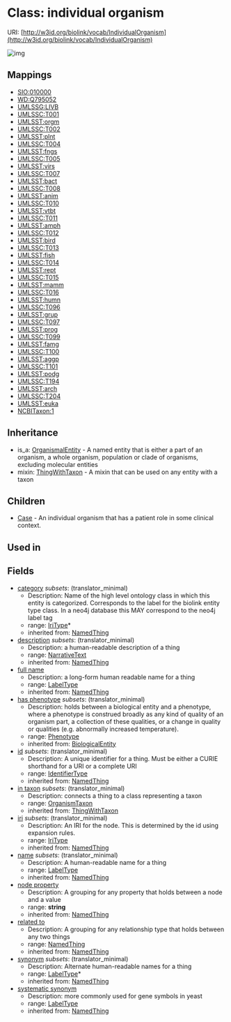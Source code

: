 # Class: individual organism




URI: [http://w3id.org/biolink/vocab/IndividualOrganism](http://w3id.org/biolink/vocab/IndividualOrganism)

![img](http://yuml.me/diagram/nofunky;dir:TB/class/\[IndividualOrganism|id(i):identifier_type%20%3F;name(i):label_type%20%3F;category(i):iri_type%20*;node_property(i):string%20%3F;iri(i):iri_type%20%3F;synonym(i):label_type%20*;full_name(i):label_type%20%3F;description(i):narrative_text%20%3F;systematic_synonym(i):label_type%20%3F;has_phenotype(i):phenotype%20%3F]-%20related%20to(i)%20%3F>\[NamedThing],%20\[IndividualOrganism]-%20in%20taxon(i)%20%3F>\[OrganismTaxon],%20\[IndividualOrganism]uses%20-.->\[ThingWithTaxon],%20\[IndividualOrganism]^-\[Case],%20\[OrganismalEntity]^-\[IndividualOrganism])
## Mappings

 * [SIO:010000](http://semanticscience.org/resource/SIO_010000)
 * [WD:Q795052](http://purl.obolibrary.org/obo/WD_Q795052)
 * [UMLSSG:LIVB](http://purl.obolibrary.org/obo/UMLSSG_LIVB)
 * [UMLSSC:T001](http://purl.obolibrary.org/obo/UMLSSC_T001)
 * [UMLSST:orgm](http://purl.obolibrary.org/obo/UMLSST_orgm)
 * [UMLSSC:T002](http://purl.obolibrary.org/obo/UMLSSC_T002)
 * [UMLSST:plnt](http://purl.obolibrary.org/obo/UMLSST_plnt)
 * [UMLSSC:T004](http://purl.obolibrary.org/obo/UMLSSC_T004)
 * [UMLSST:fngs](http://purl.obolibrary.org/obo/UMLSST_fngs)
 * [UMLSSC:T005](http://purl.obolibrary.org/obo/UMLSSC_T005)
 * [UMLSST:virs](http://purl.obolibrary.org/obo/UMLSST_virs)
 * [UMLSSC:T007](http://purl.obolibrary.org/obo/UMLSSC_T007)
 * [UMLSST:bact](http://purl.obolibrary.org/obo/UMLSST_bact)
 * [UMLSSC:T008](http://purl.obolibrary.org/obo/UMLSSC_T008)
 * [UMLSST:anim](http://purl.obolibrary.org/obo/UMLSST_anim)
 * [UMLSSC:T010](http://purl.obolibrary.org/obo/UMLSSC_T010)
 * [UMLSST:vtbt](http://purl.obolibrary.org/obo/UMLSST_vtbt)
 * [UMLSSC:T011](http://purl.obolibrary.org/obo/UMLSSC_T011)
 * [UMLSST:amph](http://purl.obolibrary.org/obo/UMLSST_amph)
 * [UMLSSC:T012](http://purl.obolibrary.org/obo/UMLSSC_T012)
 * [UMLSST:bird](http://purl.obolibrary.org/obo/UMLSST_bird)
 * [UMLSSC:T013](http://purl.obolibrary.org/obo/UMLSSC_T013)
 * [UMLSST:fish](http://purl.obolibrary.org/obo/UMLSST_fish)
 * [UMLSSC:T014](http://purl.obolibrary.org/obo/UMLSSC_T014)
 * [UMLSST:rept](http://purl.obolibrary.org/obo/UMLSST_rept)
 * [UMLSSC:T015](http://purl.obolibrary.org/obo/UMLSSC_T015)
 * [UMLSST:mamm](http://purl.obolibrary.org/obo/UMLSST_mamm)
 * [UMLSSC:T016](http://purl.obolibrary.org/obo/UMLSSC_T016)
 * [UMLSST:humn](http://purl.obolibrary.org/obo/UMLSST_humn)
 * [UMLSSC:T096](http://purl.obolibrary.org/obo/UMLSSC_T096)
 * [UMLSST:grup](http://purl.obolibrary.org/obo/UMLSST_grup)
 * [UMLSSC:T097](http://purl.obolibrary.org/obo/UMLSSC_T097)
 * [UMLSST:prog](http://purl.obolibrary.org/obo/UMLSST_prog)
 * [UMLSSC:T099](http://purl.obolibrary.org/obo/UMLSSC_T099)
 * [UMLSST:famg](http://purl.obolibrary.org/obo/UMLSST_famg)
 * [UMLSSC:T100](http://purl.obolibrary.org/obo/UMLSSC_T100)
 * [UMLSST:aggp](http://purl.obolibrary.org/obo/UMLSST_aggp)
 * [UMLSSC:T101](http://purl.obolibrary.org/obo/UMLSSC_T101)
 * [UMLSST:podg](http://purl.obolibrary.org/obo/UMLSST_podg)
 * [UMLSSC:T194](http://purl.obolibrary.org/obo/UMLSSC_T194)
 * [UMLSST:arch](http://purl.obolibrary.org/obo/UMLSST_arch)
 * [UMLSSC:T204](http://purl.obolibrary.org/obo/UMLSSC_T204)
 * [UMLSST:euka](http://purl.obolibrary.org/obo/UMLSST_euka)
 * [NCBITaxon:1](http://purl.obolibrary.org/obo/NCBITaxon_1)
## Inheritance

 *  is_a: [OrganismalEntity](OrganismalEntity.md) - A named entity that is either a part of an organism, a whole organism, population or clade of organisms, excluding molecular entities
 *  mixin: [ThingWithTaxon](ThingWithTaxon.md) - A mixin that can be used on any entity with a taxon
## Children

 * [Case](Case.md) - An individual organism that has a patient role in some clinical context.
## Used in

## Fields

 * [category](category.md) *subsets*: (translator_minimal)
    * Description: Name of the high level ontology class in which this entity is categorized. Corresponds to the label for the biolink entity type class. In a neo4j database this MAY correspond to the neo4j label tag
    * range: [IriType](IriType.md)*
    * inherited from: [NamedThing](NamedThing.md)
 * [description](description.md) *subsets*: (translator_minimal)
    * Description: a human-readable description of a thing
    * range: [NarrativeText](NarrativeText.md)
    * inherited from: [NamedThing](NamedThing.md)
 * [full name](full_name.md)
    * Description: a long-form human readable name for a thing
    * range: [LabelType](LabelType.md)
    * inherited from: [NamedThing](NamedThing.md)
 * [has phenotype](has_phenotype.md) *subsets*: (translator_minimal)
    * Description: holds between a biological entity and a phenotype, where a phenotype is construed broadly as any kind of quality of an organism part, a collection of these qualities, or a change in quality or qualities (e.g. abnormally increased temperature). 
    * range: [Phenotype](Phenotype.md)
    * inherited from: [BiologicalEntity](BiologicalEntity.md)
 * [id](id.md) *subsets*: (translator_minimal)
    * Description: A unique identifier for a thing. Must be either a CURIE shorthand for a URI or a complete URI
    * range: [IdentifierType](IdentifierType.md)
    * inherited from: [NamedThing](NamedThing.md)
 * [in taxon](in_taxon.md) *subsets*: (translator_minimal)
    * Description: connects a thing to a class representing a taxon
    * range: [OrganismTaxon](OrganismTaxon.md)
    * inherited from: [ThingWithTaxon](ThingWithTaxon.md)
 * [iri](iri.md) *subsets*: (translator_minimal)
    * Description: An IRI for the node. This is determined by the id using expansion rules.
    * range: [IriType](IriType.md)
    * inherited from: [NamedThing](NamedThing.md)
 * [name](name.md) *subsets*: (translator_minimal)
    * Description: A human-readable name for a thing
    * range: [LabelType](LabelType.md)
    * inherited from: [NamedThing](NamedThing.md)
 * [node property](node_property.md)
    * Description: A grouping for any property that holds between a node and a value
    * range: **string**
    * inherited from: [NamedThing](NamedThing.md)
 * [related to](related_to.md)
    * Description: A grouping for any relationship type that holds between any two things
    * range: [NamedThing](NamedThing.md)
    * inherited from: [NamedThing](NamedThing.md)
 * [synonym](synonym.md) *subsets*: (translator_minimal)
    * Description: Alternate human-readable names for a thing
    * range: [LabelType](LabelType.md)*
    * inherited from: [NamedThing](NamedThing.md)
 * [systematic synonym](systematic_synonym.md)
    * Description: more commonly used for gene symbols in yeast
    * range: [LabelType](LabelType.md)
    * inherited from: [NamedThing](NamedThing.md)
